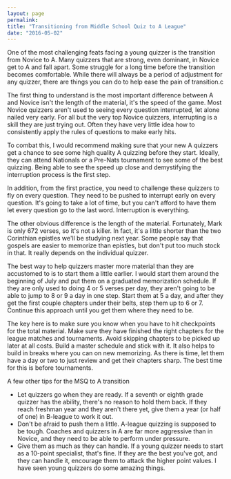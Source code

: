 ```yaml
---
layout: page
permalink: 
title: "Transitioning from Middle School Quiz to A League"
date: "2016-05-02"
---
```


One of the most challenging feats facing a young quizzer is the transition from Novice to A. Many quizzers that are strong, even dominant, in Novice get to A and fall apart. Some struggle for a long time before the transition becomes comfortable. While there will always be a period of adjustment for any quizzer, there are things you can do to help ease the pain of transition.c

The first thing to understand is the most important difference between A and Novice isn't the length of the material, it's the speed of the game. Most Novice quizzers aren't used to seeing every question interrupted, let alone nailed very early. For all but the very top Novice quizzers, interrupting is a skill they are just trying out. Often they have very little idea how to consistently apply the rules of questions to make early hits.

To combat this, I would recommend making sure that your new A quizzers get a chance to see some high quality A quizzing before they start. Ideally, they can attend Nationals or a Pre-Nats tournament to see some of the best quizzing. Being able to see the speed up close and demystifying the interruption process is the first step.

In addition, from the first practice, you need to challenge these quizzers to fly on every question. They need to be pushed to interrupt early on every question. It's going to take a lot of time, but you can't afford to have them let every question go to the last word. Interruption is everything.

The other obvious difference is the length of the material. Fortunately, Mark is only 672 verses, so it's not a killer. In fact, it's a little shorter than the two Corinthian epistles we'll be studying next year. Some people say that gospels are easier to memorize than epistles, but don't put too much stock in that. It really depends on the individual quizzer.

The best way to help quizzers master more material than they are accustomed to is to start them a little earlier. I would start them around the beginning of July and put them on a graduated memorization schedule. If they are only used to doing 4 or 5 verses per day, they aren't going to be able to jump to 8 or 9 a day in one step. Start them at 5 a day, and after they get the first couple chapters under their belts, step them up to 6 or 7. Continue this approach until you get them where they need to be.

The key here is to make sure you know when you have to hit checkpoints for the total material. Make sure they have finished the right chapters for the league matches and tournaments. Avoid skipping chapters to be picked up later at all costs. Build a master schedule and stick with it. It also helps to build in breaks where you can on new memorizing. As there is time, let them have a day or two to just review and get their chapters sharp. The best time for this is before tournaments.

A few other tips for the MSQ to A transition

- Let quizzers go when they are ready. If a seventh or eighth grade quizzer has the ability, there's no reason to hold them back. If they reach freshman year and they aren't there yet, give them a year (or half of one) in B-league to work it out.
- Don't be afraid to push them a little. A-league quizzing is supposed to be tough. Coaches and quizzers in A are far more aggressive than in Novice, and they need to be able to perform under pressure.
- Give them as much as they can handle. If a young quizzer needs to start as a 10-point specialist, that's fine. If they are the best you've got, and they can handle it, encourage them to attack the higher point values. I have seen young quizzers do some amazing things.
